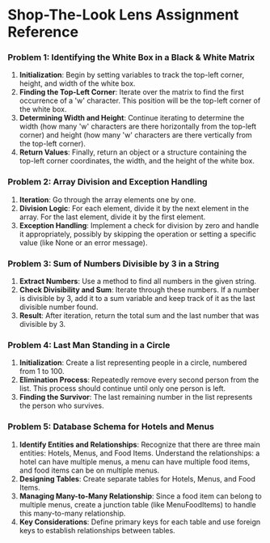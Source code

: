 # Shop-The-Look Lens Assignment Reference

### Problem 1: Identifying the White Box in a Black & White Matrix

1. **Initialization**: Begin by setting variables to track the top-left corner, height, and width of the white box.
2. **Finding the Top-Left Corner**: Iterate over the matrix to find the first occurrence of a 'w' character. This position will be the top-left corner of the white box.
3. **Determining Width and Height**: Continue iterating to determine the width (how many 'w' characters are there horizontally from the top-left corner) and height (how many 'w' characters are there vertically from the top-left corner).
4. **Return Values**: Finally, return an object or a structure containing the top-left corner coordinates, the width, and the height of the white box.

### Problem 2: Array Division and Exception Handling

1. **Iteration**: Go through the array elements one by one.
2. **Division Logic**: For each element, divide it by the next element in the array. For the last element, divide it by the first element.
3. **Exception Handling**: Implement a check for division by zero and handle it appropriately, possibly by skipping the operation or setting a specific value (like None or an error message).

### Problem 3: Sum of Numbers Divisible by 3 in a String

1. **Extract Numbers**: Use a method to find all numbers in the given string.
2. **Check Divisibility and Sum**: Iterate through these numbers. If a number is divisible by 3, add it to a sum variable and keep track of it as the last divisible number found.
3. **Result**: After iteration, return the total sum and the last number that was divisible by 3.

### Problem 4: Last Man Standing in a Circle

1. **Initialization**: Create a list representing people in a circle, numbered from 1 to 100.
2. **Elimination Process**: Repeatedly remove every second person from the list. This process should continue until only one person is left.
3. **Finding the Survivor**: The last remaining number in the list represents the person who survives.

### Problem 5: Database Schema for Hotels and Menus

1. **Identify Entities and Relationships**: Recognize that there are three main entities: Hotels, Menus, and Food Items. Understand the relationships: a hotel can have multiple menus, a menu can have multiple food items, and food items can be on multiple menus.
2. **Designing Tables**: Create separate tables for Hotels, Menus, and Food Items.
3. **Managing Many-to-Many Relationship**: Since a food item can belong to multiple menus, create a junction table (like MenuFoodItems) to handle this many-to-many relationship.
4. **Key Considerations**: Define primary keys for each table and use foreign keys to establish relationships between tables.
